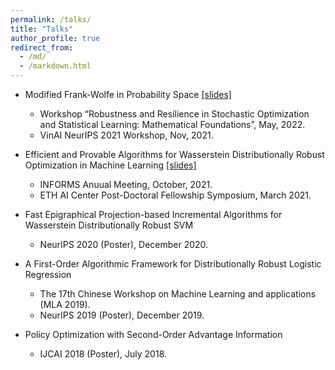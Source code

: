 ```yaml
---
permalink: /talks/
title: "Talks"
author_profile: true
redirect_from: 
  - /md/
  - /markdown.html
---
```


- Modified Frank-Wolfe in Probability Space [[slides]](https://mambali2022.github.io/files/fw_erice_jiajin.pdf)

    - Workshop “Robustness and Resilience in Stochastic Optimization and Statistical Learning:
Mathematical Foundations”, May, 2022.
    -  VinAI NeurIPS 2021 Workshop, Nov, 2021.
    
- Efficient and Provable Algorithms for Wasserstein Distributionally Robust Optimization in Machine Learning [[slides]](https://mambali2022.github.io/files/DRO_Slides.pdf)
    
    - INFORMS Anuual Meeting, October, 2021.
    - ETH AI Center Post-Doctoral Fellowship Symposium, March 2021. 

- Fast Epigraphical Projection-based Incremental Algorithms for Wasserstein Distributionally Robust SVM 
  
    - NeurIPS 2020 (Poster), December 2020.
    
- A First-Order Algorithmic Framework for  Distributionally Robust Logistic Regression 

    - The 17th Chinese Workshop on Machine Learning and applications (MLA 2019).
    - NeurIPS 2019 (Poster), December 2019.

- Policy Optimization with Second-Order Advantage Information 
  
    - IJCAI 2018 (Poster), July 2018.